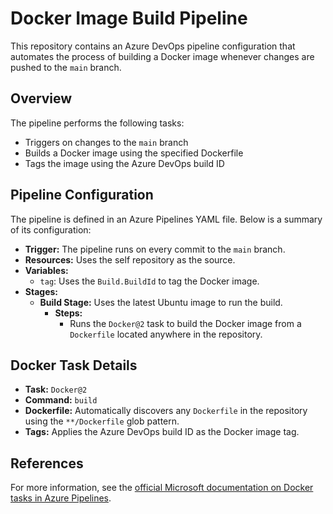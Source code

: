# Docker Image Build Pipeline

This repository contains an Azure DevOps pipeline configuration that automates the process of building a Docker image whenever changes are pushed to the `main` branch.

## Overview

The pipeline performs the following tasks:

- Triggers on changes to the `main` branch
- Builds a Docker image using the specified Dockerfile
- Tags the image using the Azure DevOps build ID

## Pipeline Configuration

The pipeline is defined in an Azure Pipelines YAML file. Below is a summary of its configuration:

- **Trigger:** The pipeline runs on every commit to the `main` branch.
- **Resources:** Uses the self repository as the source.
- **Variables:**
  - `tag`: Uses the `Build.BuildId` to tag the Docker image.
- **Stages:**
  - **Build Stage:** Uses the latest Ubuntu image to run the build.
    - **Steps:**
      - Runs the `Docker@2` task to build the Docker image from a `Dockerfile` located anywhere in the repository.

## Docker Task Details

- **Task:** `Docker@2`
- **Command:** `build`
- **Dockerfile:** Automatically discovers any `Dockerfile` in the repository using the `**/Dockerfile` glob pattern.
- **Tags:** Applies the Azure DevOps build ID as the Docker image tag.

## References

For more information, see the [official Microsoft documentation on Docker tasks in Azure Pipelines](https://docs.microsoft.com/azure/devops/pipelines/languages/docker).
